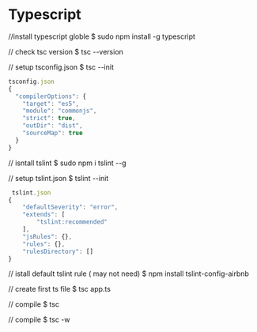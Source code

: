 # Typescript
//install typescript globle
$ sudo npm install -g typescript

// check tsc version
$ tsc --version


// setup tsconfig.json
$ tsc --init

```javascript
tsconfig.json
{
  "compilerOptions": {
    "target": "es5",
    "module": "commonjs",
    "strict": true,
    "outDir": "dist",
    "sourceMap": true
  }
}
```


// isntall tslint
$ sudo npm i tslint --g

// setup tslint.json
$ tslint --init

```javascript
 tslint.json
{
    "defaultSeverity": "error",
    "extends": [
        "tslint:recommended"
    ],
    "jsRules": {},
    "rules": {},
    "rulesDirectory": []
}
```
// istall default tslint rule ( may not need)
$ npm install tslint-config-airbnb

// create first ts file
$ tsc app.ts

// compile
$ tsc

// compile
$ tsc -w
